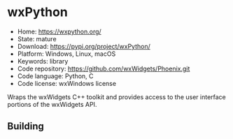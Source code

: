 # wxPython

- Home: https://wxpython.org/
- State: mature
- Download: https://pypi.org/project/wxPython/
- Platform: Windows, Linux, macOS
- Keywords: library
- Code repository: https://github.com/wxWidgets/Phoenix.git
- Code language: Python, C
- Code license: wxWindows license

Wraps the wxWidgets C++ toolkit and provides access to the user interface portions of the wxWidgets API.

## Building
